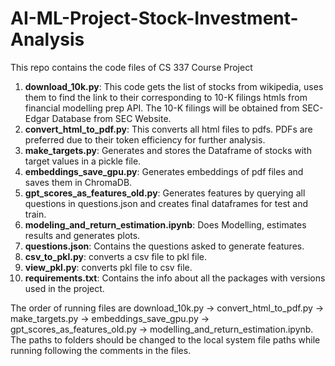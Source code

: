 # AI-ML-Project-Stock-Investment-Analysis
This repo contains the code files of CS 337 Course Project


1. __download_10k.py__: This code gets the list of stocks from wikipedia, uses them to find the link to their corresponding to 10-K filings htmls from financial modelling prep API. The 10-K filings will be obtained from SEC-Edgar Database from SEC Website.
2. __convert_html_to_pdf.py__: This converts all html files to pdfs. PDFs are preferred due to their token efficiency for further analysis.
3. __make_targets.py__: Generates and stores the Dataframe of stocks with target values in a pickle file.
4. __embeddings_save_gpu.py__: Generates embeddings of pdf files and saves them in ChromaDB.
5. __gpt_scores_as_features_old.py__: Generates features by querying all questions in questions.json and creates final dataframes for test and train.
6. __modeling_and_return_estimation.ipynb__: Does Modelling, estimates results and generates plots.
7. __questions.json__: Contains the questions asked to generate features.
8. __csv_to_pkl.py__: converts a csv file to pkl file.
9. __view_pkl.py__: converts pkl file to csv file.
10. __requirements.txt__: Contains the info about all the packages with versions used in the project.

The order of running files are download_10k.py -> convert_html_to_pdf.py -> make_targets.py -> embeddings_save_gpu.py -> gpt_scores_as_features_old.py -> modelling_and_return_estimation.ipynb.
The paths to folders should be changed to the local system file paths while running following the comments in the files.
